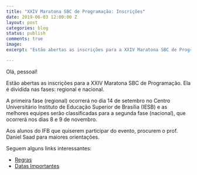 ```yaml
---
title: "XXIV Maratona SBC de Programação: Inscrições"
date: 2019-06-03 12:00:00 Z
layout: post
categories: blog
status: publish
comments: true
image:
excerpt: "Estão abertas as inscrições para a XXIV Maratona SBC de Programação."

---
```



Olá, pessoal!

Estão abertas as inscrições para a XXIV Maratona SBC de Programação. Ela é dividida nas fases: regional e nacional.

A primeira fase (regional) ocorrerá no dia 14 de setembro no Centro Universitário Instituto de Educação Superior de Brasília (IESB) e as melhores equipes serão classificadas para a segunda fase (nacional), que ocorrerá nos dias 8 e 9 de novembro.

Aos alunos do IFB que quiserem participar do evento, procurem o prof. Daniel Saad para maiores orientações.

Seguem alguns links interessantes:
- [Regras](http://maratona.ime.usp.br/sobre19.html)
- [Datas Importantes](http://maratona.ime.usp.br/datas19.html)




